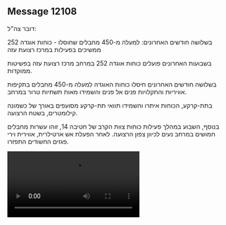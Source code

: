 ## Message 12108

דובר צה"ל:

בשלושה חודשים האחרונים: למעלה מ-450 מחבלים שחוסלו - כוחות אוגדה 252 ממשיכים בפעילות במרכז רצועת עזה 

בשבועות האחרונים פועלים כוחות אוגדה 252 במרחב מרכז רצועת עזה בפשיטות ממוקדות.

בשלושה חודשים האחרונים חיסלו כוחות האוגדה למעלה מ-450 מחבלים בתקיפות אוויריות והתקלויות פנים אל פנים והשמידו מאות תשתיות טרור במרחב.

בתת-קרקע, הכוחות איתרו והשמידו תוואי תת-קרקע מסועפים באורך של כשמונה קילומטרים, בשטח הרצועה.

בנוסף, השבוע במהלך פעילות כוחות צוות הקרב של חטיבה 14, זוהו עשרות מחבלים חמושים במרחב נעים לכיוון צפון הרצועה. לאחר הפעלת אש ארטילרית, אווירית וירי פגזים החשודים התפזרו.

![Video](https://data.iron-swords.co.il/2024/October/03/https://data.iron-swords.co.il/2024/October/03/12108/12108_media.mp4)
